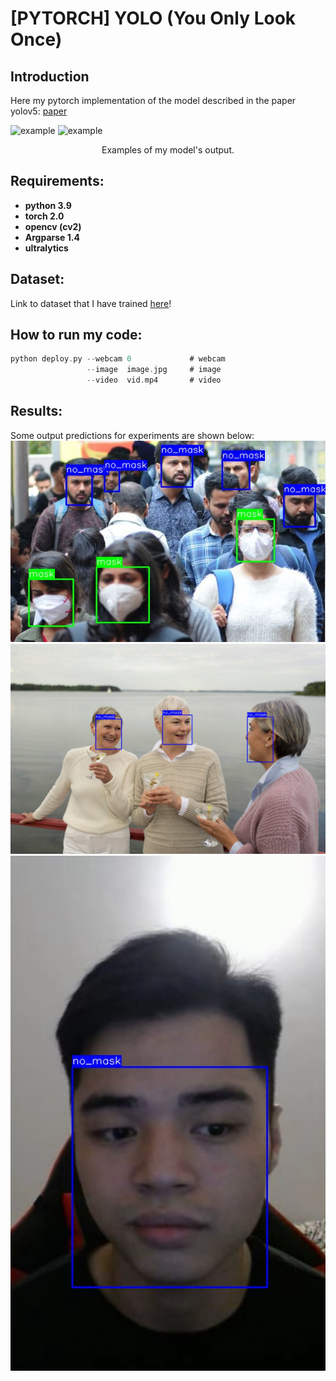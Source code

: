 # [PYTORCH] YOLO (You Only Look Once)
## Introduction
Here my pytorch implementation of the model described in the paper yolov5: [paper](https://arxiv.org/pdf/2104.13634.pdf)

![example](face_mask_detection_yolo/../demo/video.gif)
![example](face_mask_detection_yolo/../demo/test.gif)
<p style="text-align: center;">Examples of my model's output.</p>

## Requirements: 
- **python 3.9**
- **torch 2.0**
- **opencv (cv2)**
- **Argparse 1.4**
- **ultralytics**
## Dataset:
Link to dataset that I have trained [here](https://www.kaggle.com/datasets/andrewmvd/face-mask-detection/data)!

## How to run my code:
```c
python deploy.py --webcam 0             # webcam
                 --image  image.jpg     # image
                 --video  vid.mp4       # video
```
## Results: 
Some output predictions for experiments are shown below:
![example](demo/out_put1.jpg)
![example](demo/out_put2.jpg)
![example](demo/out_put.jpg)



